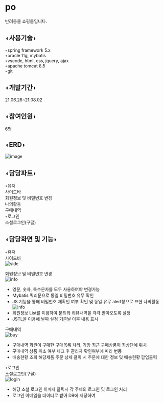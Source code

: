 # po

반려동물 쇼핑몰입니다.    

## ◖사용기술◗   
   
◦spring framework 5.x   
◦oracle 11g, mybatis   
◦vscode, html, css, jquery, ajax   
◦apache tomcat 8.5   
◦git   

## ◖개발기간◗   
21.06.28~21.08.02

## ◖참여인원◗   
6명

## ◖ERD◗ 
![image](https://user-images.githubusercontent.com/80302803/129681916-96d11bb0-955c-46bb-8f1a-49886719e07b.png)

## ◖담당파트◗   
◦유저   
 사이드바   
 회원정보 및 비밀변호 변경   
 나의활동   
 구매내역   
◦로그인   
 소셜로그인(구글)
 
## ◖담당화면 및 기능◗   
◦유저   
 사이드바   
 ![side](https://user-images.githubusercontent.com/80302803/129681127-de7df152-af79-438e-9e26-dcd3fbfedb37.png)

 회원정보 및 비밀변호 변경   
 ![info](https://user-images.githubusercontent.com/80302803/129681252-7b7697b4-21cc-4c5f-ab58-576234bd5679.png)
* 영문, 숫자, 특수문자를 모두 사용하여야 변경가능
* Mybatis 쿼리문으로 동일 비밀번호 유무 확인
* JS 기능을 통해 비밀번호 재확인 여부 확인 및 동일 유무 alert창으로 표현 
 나의활동   
 ![info](https://user-images.githubusercontent.com/80302803/129681278-676b89cc-f23d-4074-bfb6-6c1ea6e9f377.png)
* 회원정보 List를 이용하여 문의와 리뷰내역을 각각 받아오도록 설정
* JSTL을 이용해 날짜 설정 기준날 이후 내용 표시

 구매내역   
 ![buy](https://user-images.githubusercontent.com/80302803/129681294-a2c30559-9a92-4df3-a3f4-254a5e6e7fed.png)
* 구매내역 회원이 구매한 구매목록 처리, 가장 최근 구매상품이 최상단에 위치
* 구매내역 상품 취소 여부 체크 후 관리자 확인여부에 따라 변동
* 배송현황 조회 해당제품 주문 상세 클릭 시 주문에 대한 정보 및 배송현황 팝업출력   

◦로그인   
 소셜로그인(구글)   
![login](https://user-images.githubusercontent.com/80302803/129681372-a231f0da-aad9-4d59-97f1-984dcdd560b1.png)

* 해당 소셜 로그인 이미지 클릭시 각 주체의 로그인 및 로그인 처리
* 로그인 이메일을 데이터로 받아 DB에 저장하여 
